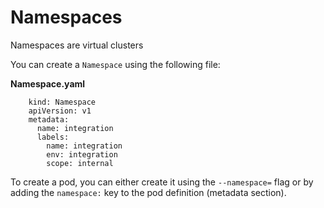 # Namespaces

Namespaces are virtual clusters


You can create a `Namespace` using the following file:

__Namespace.yaml__

        kind: Namespace
        apiVersion: v1
        metadata:
          name: integration
          labels:
            name: integration
            env: integration
            scope: internal

To create a pod, you can either create it using the `--namespace=` flag or by adding the `namespace:` key to the pod definition (metadata section).
